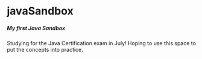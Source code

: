 # javaSandbox

##### My first Java Sandbox
Studying for the Java Certification exam in July!
Hoping to use this space to put the concepts into practice.
